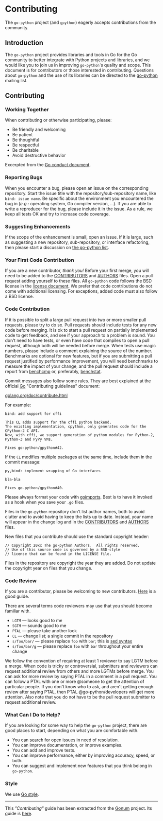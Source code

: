 # Contributing

The `go-python` project (and `gpython`) eagerly accepts contributions from the community.

## Introduction


The `go-python` project provides libraries and tools in Go for the Go community to better integrate with Python projects and libraries, and we would like you to join us in improving `go-python`'s quality and scope.
This document is for contributors or those interested in contributing.
Questions about `go-python` and the use of its libraries can be directed to the [go-python](mailto:go-python@googlegroups.com) mailing list.

## Contributing

### Working Together

When contributing or otherwise participating, please:

- Be friendly and welcoming
- Be patient
- Be thoughtful
- Be respectful
- Be charitable
- Avoid destructive behavior

Excerpted from the [Go conduct document](https://golang.org/conduct).

### Reporting Bugs

When you encounter a bug, please open an issue on the corresponding repository.
Start the issue title with the repository/sub-repository name, like `bind: issue name`.
Be specific about the environment you encountered the bug in (_e.g.:_ operating system, Go compiler version, ...).
If you are able to write a reproducer for the bug, please include it in the issue.
As a rule, we keep all tests OK and try to increase code coverage.

### Suggesting Enhancements

If the scope of the enhancement is small, open an issue.
If it is large, such as suggesting a new repository, sub-repository, or interface refactoring, then please start a discussion on [the go-python list](https://groups.google.com/forum/#!forum/go-python).

### Your First Code Contribution

If you are a new contributor, *thank you!*
Before your first merge, you will need to be added to the [CONTRIBUTORS](https://github.com/go-python/license/blob/master/CONTRIBUTORS) and [AUTHORS](https://github.com/go-python/license/blob/master/AUTHORS) files.
Open a pull request adding yourself to these files.
All `go-python` code follows the BSD license in the [license document](https://github.com/go-python/license/blob/master/LICENSE).
We prefer that code contributions do not come with additional licensing.
For exceptions, added code must also follow a BSD license.

### Code Contribution

If it is possible to split a large pull request into two or more smaller pull requests, please try to do so.
Pull requests should include tests for any new code before merging.
It is ok to start a pull request on partially implemented code to get feedback, and see if your approach to a problem is sound.
You don't need to have tests, or even have code that compiles to open a pull request, although both will be needed before merge.
When tests use magic numbers, please include a comment explaining the source of the number.
Benchmarks are optional for new features, but if you are submitting a pull request justified by performance improvement, you will need benchmarks to measure the impact of your change, and the pull request should include a report from [benchcmp](https://godoc.org/golang.org/x/tools/cmd/benchcmp) or, preferably, [benchstat](https://godoc.org/golang.org/x/perf/cmd/benchstat).

Commit messages also follow some rules.
They are best explained at the official [Go](https://golang.org) "Contributing guidelines" document:

[golang.org/doc/contribute.html](https://golang.org/doc/contribute.html#commit_changes)

For example:

```
bind: add support for cffi

This CL adds support for the cffi python backend.
The existing implementation, cpython, only generates code for the
CPython-2 C API.
Now, with cffi, we support generation of python modules for Python-2,
Python-3 and PyPy VMs.

Fixes go-python/gpython#42.
```

If the `CL` modifies multiple packages at the same time, include them in the commit message:

```
py,bind: implement wrapping of Go interfaces

bla-bla

Fixes go-python/gpython#40.
```

Please always format your code with [goimports](https://godoc.org/golang.org/x/tools/cmd/goimports).
Best is to have it invoked as a hook when you save your `.go` files.

Files in the `go-python` repository don't list author names, both to avoid clutter and to avoid having to keep the lists up to date.
Instead, your name will appear in the change log and in the [CONTRIBUTORS](https://github.com/go-python/license/blob/master/CONTRIBUTORS) and [AUTHORS](https://github.com/go-python/license/blob/master/AUTHORS) files.

New files that you contribute should use the standard copyright header:

```
// Copyright 20xx The go-python Authors.  All rights reserved.
// Use of this source code is governed by a BSD-style
// license that can be found in the LICENSE file.
```

Files in the repository are copyright the year they are added.
Do not update the copyright year on files that you change.

### Code Review

If you are a contributor, please be welcoming to new contributors.
[Here](http://sarah.thesharps.us/2014/09/01/the-gentle-art-of-patch-review/) is a good guide.

There are several terms code reviewers may use that you should become familiar with.

  * ` LGTM ` — looks good to me
  * ` SGTM ` — sounds good to me
  * ` PTAL ` — please take another look
  * ` CL ` — change list; a single commit in the repository
  * ` s/foo/bar/ ` — please replace ` foo ` with ` bar `; this is [sed syntax](http://en.wikipedia.org/wiki/Sed#Usage)
  * ` s/foo/bar/g ` — please replace ` foo ` with ` bar ` throughout your entire change

We follow the convention of requiring at least 1 reviewer to say LGTM before a merge.
When code is tricky or controversial, submitters and reviewers can request additional review from others and more LGTMs before merge.
You can ask for more review by saying PTAL in a comment in a pull request.
You can follow a PTAL with one or more @someone to get the attention of particular people.
If you don't know who to ask, and aren't getting enough review after saying PTAL, then PTAL @go-python/developers will get more attention.
Also note that you do not have to be the pull request submitter to request additional review.

### What Can I Do to Help?

If you are looking for some way to help the `go-python` project, there are good places to start, depending on what you are comfortable with.

- You can [search](https://github.com/issues?utf8=%E2%9C%93&q=is%3Aopen+is%3Aissue+user%3Ago-python) for open issues in need of resolution.
- You can improve documentation, or improve examples.
- You can add and improve tests.
- You can improve performance, either by improving accuracy, speed, or both.
- You can suggest and implement new features that you think belong in `go-python`.

### Style

We use [Go style](https://github.com/golang/go/wiki/CodeReviewComments).

---

This _"Contributing"_ guide has been extracted from the [Gonum](https://gonum.org) project.
Its guide is [here](https://github.com/gonum/license/blob/master/CONTRIBUTING.md).
